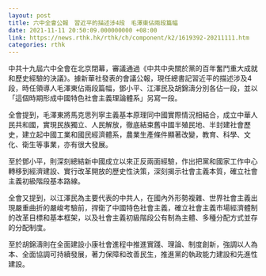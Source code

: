 ```yaml
---
layout: post
title: 六中全會公報　習近平的描述涉4段　毛澤東佔兩段篇幅
date: 2021-11-11 20:50:09.000000000 +08:00
link: https://news.rthk.hk/rthk/ch/component/k2/1619392-20211111.htm
categories: rthk
---
```


中共十九屆六中全會在北京閉幕，審議通過《中共中央關於黨的百年奮鬥重大成就和歷史經驗的決議》。據新華社發表的會議公報，現任總書記習近平的描述涉及4段，時任領導人毛澤東佔兩段篇幅，鄧小平、江澤民及胡錦濤分別各佔一段，並以「這個時期形成中國特色社會主義理論體系」另寫一段。

全會提到，毛澤東將馬克思列寧主義基本原理同中國實際情況相結合，成立中華人民共和國，實現民族獨立、人民解放，徹底結束舊中國半殖民地、半封建社會歷史，建立起中國工業和國民經濟體系，農業生產條件顯著改變，教育、科學、文化、衛生等事業，亦有很大發展。

至於鄧小平，則深刻總結新中國成立以來正反兩面經驗，作出把黨和國家工作中心轉移到經濟建設、實行改革開放的歷史性決策，深刻揭示社會主義本質，確立社會主義初級階段基本路線。

全會又提到，以江澤民為主要代表的中共人，在國內外形勢複雜、世界社會主義出現嚴重曲折的嚴峻考驗前，捍衛了中國特色社會主義，確立社會主義市場經濟體制的改革目標和基本框架，以及社會主義初級階段公有制為主體、多種分配方式並存的分配制度。

至於胡錦濤則在全面建設小康社會進程中推進實踐、理論、制度創新，強調以人為本、全面協調可持續發展，著力保障和改善民生，推進黨的執政能力建設和先進性建設。
